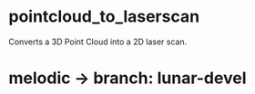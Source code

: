 # pointcloud_to_laserscan
Converts a 3D Point Cloud into a 2D laser scan.

# melodic -> branch: lunar-devel

